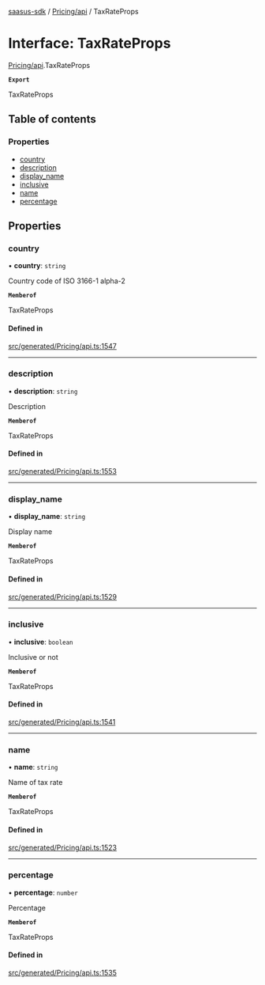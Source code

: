 [saasus-sdk](../README.md) / [Pricing/api](../modules/Pricing_api.md) / TaxRateProps

# Interface: TaxRateProps

[Pricing/api](../modules/Pricing_api.md).TaxRateProps

**`Export`**

TaxRateProps

## Table of contents

### Properties

- [country](Pricing_api.TaxRateProps.md#country)
- [description](Pricing_api.TaxRateProps.md#description)
- [display\_name](Pricing_api.TaxRateProps.md#display_name)
- [inclusive](Pricing_api.TaxRateProps.md#inclusive)
- [name](Pricing_api.TaxRateProps.md#name)
- [percentage](Pricing_api.TaxRateProps.md#percentage)

## Properties

### country

• **country**: `string`

Country code of ISO 3166-1 alpha-2

**`Memberof`**

TaxRateProps

#### Defined in

[src/generated/Pricing/api.ts:1547](https://github.com/saasus-platform/saasus-sdk-javascript/blob/c6c266c/src/generated/Pricing/api.ts#L1547)

___

### description

• **description**: `string`

Description

**`Memberof`**

TaxRateProps

#### Defined in

[src/generated/Pricing/api.ts:1553](https://github.com/saasus-platform/saasus-sdk-javascript/blob/c6c266c/src/generated/Pricing/api.ts#L1553)

___

### display\_name

• **display\_name**: `string`

Display name

**`Memberof`**

TaxRateProps

#### Defined in

[src/generated/Pricing/api.ts:1529](https://github.com/saasus-platform/saasus-sdk-javascript/blob/c6c266c/src/generated/Pricing/api.ts#L1529)

___

### inclusive

• **inclusive**: `boolean`

Inclusive or not

**`Memberof`**

TaxRateProps

#### Defined in

[src/generated/Pricing/api.ts:1541](https://github.com/saasus-platform/saasus-sdk-javascript/blob/c6c266c/src/generated/Pricing/api.ts#L1541)

___

### name

• **name**: `string`

Name of tax rate

**`Memberof`**

TaxRateProps

#### Defined in

[src/generated/Pricing/api.ts:1523](https://github.com/saasus-platform/saasus-sdk-javascript/blob/c6c266c/src/generated/Pricing/api.ts#L1523)

___

### percentage

• **percentage**: `number`

Percentage

**`Memberof`**

TaxRateProps

#### Defined in

[src/generated/Pricing/api.ts:1535](https://github.com/saasus-platform/saasus-sdk-javascript/blob/c6c266c/src/generated/Pricing/api.ts#L1535)

